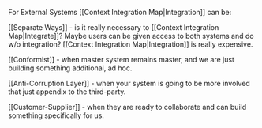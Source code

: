 For External Systems [[Context Integration Map|Integration]] can be:

[[Separate Ways]] - is it really necessary to [[Context Integration Map|Integrate]]? Maybe users can be given access to both systems and do w/o integration? [[Context Integration Map|Integration]] is really expensive.

[[Conformist]] - when master system remains master, and we are just building something additional, ad hoc.

[[Anti-Corruption Layer]] - when your system is going to be more involved that just appendix to the third-party.

[[Customer-Supplier]] - when they are ready to collaborate and can build something specifically for us.
